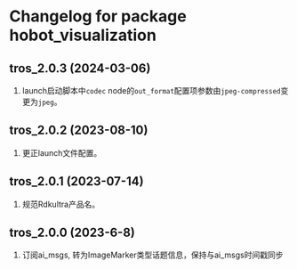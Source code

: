 # Changelog for package hobot_visualization

tros_2.0.3 (2024-03-06)
------------------
1. launch启动脚本中`codec` node的`out_format`配置项参数由`jpeg-compressed`变更为`jpeg`。

tros_2.0.2 (2023-08-10)
------------------
1. 更正launch文件配置。

tros_2.0.1 (2023-07-14)
------------------
1. 规范Rdkultra产品名。

tros_2.0.0 (2023-6-8)
------------------
1. 订阅ai_msgs, 转为ImageMarker类型话题信息，保持与ai_msgs时间戳同步